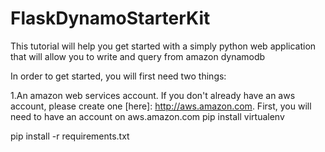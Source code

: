 # FlaskDynamoStarterKit

This tutorial will help you get started with a simply python web application that will allow you to write and query from amazon dynamodb

In order to get started, you will first need two things:

1.An amazon web services account. If you don't already have an aws account, please create one [here]: http://aws.amazon.com.
First, you will need to have an account on aws.amazon.com
pip install virtualenv

pip install -r requirements.txt

